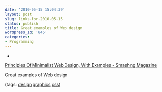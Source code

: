 ```yaml
---
date: '2010-05-15 15:04:39'
layout: post
slug: links-for-2010-05-15
status: publish
title: Great examples of Web design
wordpress_id: '845'
categories:
- Programming
---
```


  * 
                

[Principles Of Minimalist Web Design, With Examples - Smashing Magazine](http://www.smashingmagazine.com/2010/05/13/principles-of-minimalist-web-design-with-examples/)


                

Great examples of Web design


                

(tags: [design](http://delicious.com/eob/design) [graphics](http://delicious.com/eob/graphics) [css](http://delicious.com/eob/css))


            
